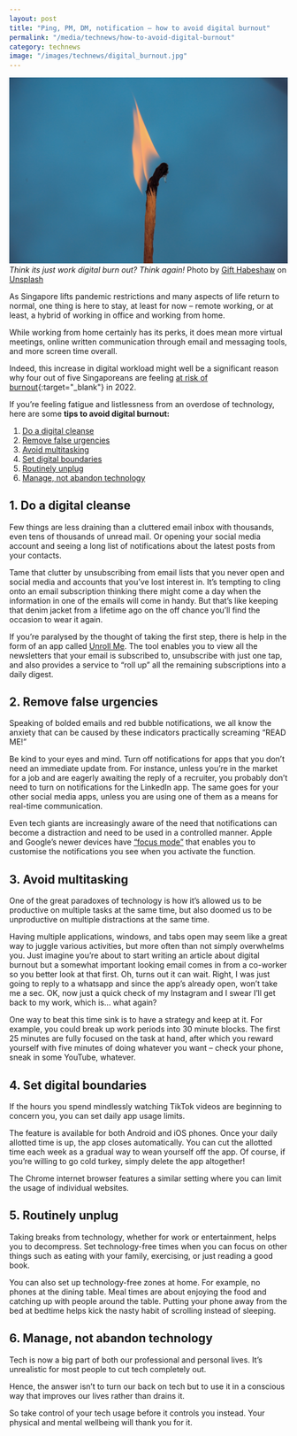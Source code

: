 ```yaml
---
layout: post
title: "Ping, PM, DM, notification – how to avoid digital burnout"
permalink: "/media/technews/how-to-avoid-digital-burnout"
category: technews
image: "/images/technews/digital_burnout.jpg"
---
```


![GovTechies](/images/technews/digital_burnout.jpg)
*Think its just work digital burn out? Think again!*
Photo by <a href="https://unsplash.com/@gift_habeshaw?utm_source=unsplash&utm_medium=referral&utm_content=creditCopyText">Gift Habeshaw</a> on <a href="https://unsplash.com/s/photos/burn-out?utm_source=unsplash&utm_medium=referral&utm_content=creditCopyText">Unsplash</a>
  
As Singapore lifts pandemic restrictions and many aspects of life return to normal, one thing is here to stay, at least for now – remote working, or at least, a hybrid of working in office and working from home.  

While working from home certainly has its perks, it does mean more virtual meetings, online written communication through email and messaging tools, and more screen time overall. 

Indeed, this increase in digital workload might well be a significant reason why four out of five Singaporeans are feeling [at risk of burnout](https://sbr.com.sg/hr-education/news/singaporeans-are-most-de-energised-employees-in-asia){:target="_blank"} in 2022.

If you’re feeling fatigue and listlessness from an overdose of technology, here are some **tips to avoid digital burnout:**
1. [Do a digital cleanse](/media/technews/how-to-avoid-digital-burnout#1-do-a-digital-cleanse)
2. [Remove false urgencies](/media/technews/how-to-avoid-digital-burnout#2-remove-false-urgencies)
3. [Avoid multitasking](/media/technews/how-to-avoid-digital-burnout#3-avoid-multitasking)
4. [Set digital boundaries](/media/technews/how-to-avoid-digital-burnout#4-set-digital-boundaries)
5. [Routinely unplug](/media/technews/how-to-avoid-digital-burnout#5-routinely-unplug)
6. [Manage, not abandon technology](/media/technews/how-to-avoid-digital-burnout#6-manage-not-abandon-technology)

## 1. Do a digital cleanse
Few things are less draining than a cluttered email inbox with thousands, even tens of thousands of unread mail. Or opening your social media account and seeing a long list of notifications about the latest posts from your contacts.

Tame that clutter by unsubscribing from email lists that you never open and social media and accounts that you’ve lost interest in. It’s tempting to cling onto an email subscription thinking there might come a day when the information in one of the emails will come in handy. But that’s like keeping that denim jacket from a lifetime ago on the off chance you’ll find the occasion to wear it again. 

If you’re paralysed by the thought of taking the first step, there is help in the form of an app called [Unroll Me](https://unroll.me/). The tool enables you to view all the newsletters that your email is subscribed to, unsubscribe with just one tap, and also provides a service to “roll up” all the remaining subscriptions into a daily digest. 

## 2. Remove false urgencies
Speaking of bolded emails and red bubble notifications, we all know the anxiety that can be caused by these indicators practically screaming “READ ME!” 

Be kind to your eyes and mind. Turn off notifications for apps that you don’t need an immediate update from. For instance, unless you’re in the market for a job and are eagerly awaiting the reply of a recruiter, you probably don’t need to turn on notifications for the LinkedIn app. The same goes for your other social media apps, unless you are using one of them as a means for real-time communication. 

Even tech giants are increasingly aware of the need that notifications can become a distraction and need to be used in a controlled manner. Apple and Google’s newer devices have [“focus mode”](https://support.apple.com/en-sg/HT212608) that enables you to customise the notifications you see when you activate the function. 

## 3. Avoid multitasking 
One of the great paradoxes of technology is how it’s allowed us to be productive on multiple tasks at the same time, but also doomed us to be unproductive on multiple distractions at the same time. 

Having multiple applications, windows, and tabs open may seem like a great way to juggle various activities, but more often than not simply overwhelms you. Just imagine you’re about to start writing an article about digital burnout but a somewhat important looking email comes in from a co-worker so you better look at that first. Oh, turns out it can wait. Right, I was just going to reply to a whatsapp and since the app’s already open, won’t take me a sec. OK, now just a quick check of my Instagram and I swear I’ll get back to my work, which is… what again? 

One way to beat this time sink is to have a strategy and keep at it. For example, you could break up work periods into 30 minute blocks. The first 25 minutes are fully focused on the task at hand, after which you reward yourself with five minutes of doing whatever you want – check your phone, sneak in some YouTube, whatever. 

## 4. Set digital boundaries
If the hours you spend mindlessly watching TikTok videos are beginning to concern you, you can set daily app usage limits.

The feature is available for both Android and iOS phones. Once your daily allotted time is up, the app closes automatically. You can cut the allotted time each week as a gradual way to wean yourself off the app. Of course, if you’re willing to go cold turkey, simply delete the app altogether!

The Chrome internet browser features a similar setting where you can limit the usage of individual websites.

## 5. Routinely unplug
Taking breaks from technology, whether for work or entertainment, helps you to decompress. Set technology-free times when you can focus on other things such as eating with your family, exercising, or just reading a good book.

You can also set up technology-free zones at home. For example, no phones at the dining table. Meal times are about enjoying the food and catching up with people around the table. Putting your phone away from the bed at bedtime helps kick the nasty habit of scrolling instead of sleeping. 

## 6. Manage, not abandon technology
Tech is now a big part of both our professional and personal lives. It’s unrealistic for most people to cut tech completely out.  

Hence, the answer isn’t to turn our back on tech but to use it in a conscious way that improves our lives rather than drains it.

So take control of your tech usage before it controls you instead. Your physical and mental wellbeing will thank you for it. 

